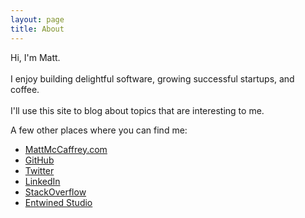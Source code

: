 ```yaml
---
layout: page
title: About
---
```


<p class="message">
   Hi, I'm Matt.
   <br><br>
   I enjoy building delightful software, growing successful startups, and coffee.
   <br><br>
   I'll use this site to blog about topics that are interesting to me.
</p>

A few other places where you can find me:

* [MattMcCaffrey.com](http://www.mattmccaffrey.com/)
* [GitHub](https://github.com/mmccaff)
* [Twitter](http://www.twitter.com/mmccaff/)
* [LinkedIn](http://www.linkedin.com/pub/matt-mccaffrey/5/71a/278)
* [StackOverflow](http://stackoverflow.com/users/1347817/mmccaff)
* [Entwined Studio](http://www.entwinedstudio.com/)
